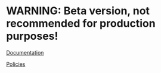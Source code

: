# WARNING: Beta version, not recommended for production purposes!

[Documentation](https://docs.holaclient.dev/)

[Policies](https://policies.holaclient.dev/)
